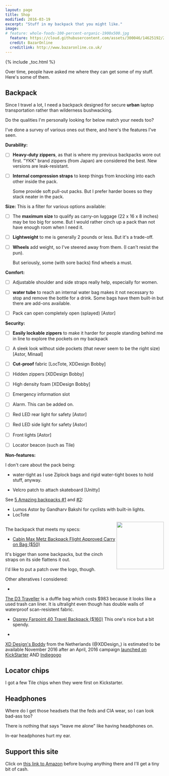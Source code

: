 ```yaml
---
layout: page
title: Shop
modified: 2016-03-19
excerpt: "Stuff in my backpack that you might like."
image:
# feature: whole-foods-100-percent-organic-1900x500.jpg
  feature: https://cloud.githubusercontent.com/assets/300046/14625192/24f0082a-059e-11e6-9e6a-2228abdcb5bc.jpg
  credit: BazarOnline
  creditlink: http://www.bazaronline.co.uk/
---
```


{% include _toc.html %}

Over time, people have asked me where they can get some of my stuff.
Here's some of them.

## Backpack #

Since I travel a lot, I need a backpack designed for secure <strong>urban</strong>
laptop transportation rather than wilderness bushwacking.

Do the qualities I'm personally looking for below match your needs too?

I've done a survey of various ones out there,
and here's the features I've seen.

**Durability:**

- [ ] **Heavy-duty zippers**, as that is where my previous backpacks wore out first.
     "YKK" brand zippers (from Japan) are considered the best.
     New versions are leak-resistant.

- [ ] **Internal compression straps** to keep things from 
   knocking into each other inside the pack.

   Some provide soft pull-out packs. 
   But I prefer harder boxes so they stack neater in the pack.

**Size:** This is a filter for various options available:

- [ ] The <strong>maximum size</strong>
   to qualify as carry-on luggage (22 x 16 x 8 inches) 
   may be too big for some.
   But I would rather cinch up a pack than not have enough room when I need it.

- [ ] **Lightweight** to me is generally 2 pounds or less.
   But it's a trade-off.

- [ ] <strong>Wheels</strong> add weight, 
   so I've steered away from them. (I can't resist the pun).

   But seriously, some (with sore backs) find wheels a must.

**Comfort:**

- [ ] Adjustable shoulder and side straps really help, especially for women.

- [ ] <strong>water tube</strong> to reach an internal water bag 
   makes it not necessary to stop and remove the bottle for a drink.
   Some bags have them built-in but there are add-ons available.

- [ ] Pack can open completely open (splayed) [Astor]

**Security:**

- [ ] **Easily lockable zippers** to make it harder for people standing behind me in line to explore
     the pockets on my backpack
- [ ] A sleek look without side pockets (that never seem to be the right size) [Astor, Minaal]

- [ ] <strong>Cut-proof</strong> fabric [LocTote, XDDesign Bobby]

- [ ] Hidden zippers [XDDesign Bobby]

- [ ] High density foam [XDDesign Bobby]

- [ ] Emergency information slot

- [ ] Alarm. This can be added on.

- [ ] Red LED rear light for safety [Astor]
- [ ] Red LED side light for safety [Astor]
- [ ] Front lights [Astor]
- [ ] Locator beacon (such as Tile)


<strong>Non-features:</strong>

I don't care about the pack being:

   * water-tight as I use Ziplock bags and rigid water-tight boxes
    to hold stuff, anyway.

   * Velcro patch to attach skateboard [Unitty]

See <a target="_blank" href="https://www.youtube.com/watch?v=dn9xLG1Or4U">
5 Amazing backpacks #1</a> and
<a target="_blank" href="https://www.youtube.com/watch?v=Z4EK6y0o0M8">
#2</a>:

   * Lumos Astor by Gandharv Bakshi for cyclists with built-in lights.
   * LocTote

<a target="_blank" href="http://www.amazon.com/gp/product/B00IR2VEUS/ref=as_li_tl?ie=UTF8&camp=1789&creative=9325&creativeASIN=B00IR2VEUS&linkCode=as2&tag=wilsonslifenotes&linkId=LGM2HVV7JYHE5QRS"><img align="right" width="150" src="../images/Cabin Max Metz Backpack.png" /></a>
<img src="http://ir-na.amazon-adsystem.com/e/ir?t=wilsonslifenotes&l=as2&o=1&a=B00IR2VEUS" width="1" height="1" border="0" alt="" />

The backpack that meets my specs:

   * <a target="_blank" href="http://www.amazon.com/gp/product/B00IR2VEUS/ref=as_li_tl?ie=UTF8&camp=1789&creative=9325&creativeASIN=B00IR2VEUS&linkCode=as2&tag=wilsonslifenotes&linkId=LGM2HVV7JYHE5QRS">Cabin Max Metz Backpack Flight Approved Carry on Bag ($50)</a>

   It's bigger than some backpacks, but the cinch straps on its side flattens it out.

   I'd like to put a patch over the logo, though.

Other alteratives I considered:

   * <a target="_blank" href="http://sdrtraveller.com/products/d3-traveller">
   The D3 Traveller</a> is a duffle bag which costs $983 because it looks like a used trash can liner.
   It is ultralight even though has double walls of waterproof scan-resistent fabric.

   * <a target="_blank" href="http://www.amazon.com/Osprey-Farpoint-Travel-Backpack-Volcanic/dp/B014EBM3KA/ref=wilsonslifenotes">Osprey Farpoint 40 Travel Backpack ($160)</a>
   This one's nice but a bit spendy.

   * <a target="_blank" href="https://www.xd-design.com/">
   XD Design's Boddy</a> from the Netherlands
   (@XDDesign_) is estimated to be available November 2016 after an April, 2016 campaign
   <a target="_blank" href="https://www.kickstarter.com/projects/257670560/bobby-the-best-anti-theft-backpack-by-xd-design">
   launched on KickStarter</a>
   AND
   <a target="_blank" href="https://www.indiegogo.com/projects/bobby-the-best-anti-theft-backpack-by-xd-design#/">
   Indiegogo</a>

## Locator chips

I got a few Tile
chips when they were first on Kickstarter.


## Headphones

Where do I get those headsets that the feds and CIA wear,
so I can look bad-ass too?


There is nothing that says "leave me alone" like having headphones on.


In-ear headphones hurt my ear.


## Support this site

Click on <a target="_blank" href="http://www.amazon.com/?_encoding=UTF8&camp=1789&creative=9325&linkCode=as2&tag=wilsonslifenotes&linkId=LGM2HVV7JYHE5QRS">
this link to Amazon</a> before buying anything there and I'll get a tiny bit of cash.
